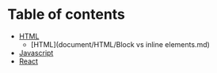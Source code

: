 # Table of contents

* [HTML](document/HTML/HTML.md)
  * [HTML](document/HTML/Block vs inline elements.md)
* [Javascript](document/JavaScript/JavaScript.md)
* [React](document/React/React.md)
